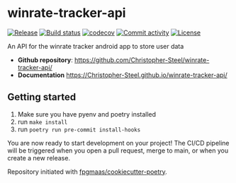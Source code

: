 # winrate-tracker-api

[![Release](https://img.shields.io/github/v/release/Christopher-Steel/winrate-tracker-api)](https://img.shields.io/github/v/release/Christopher-Steel/winrate-tracker-api)
[![Build status](https://img.shields.io/github/actions/workflow/status/Christopher-Steel/winrate-tracker-api/main.yml?branch=main)](https://github.com/Christopher-Steel/winrate-tracker-api/actions/workflows/main.yml?query=branch%3Amain)
[![codecov](https://codecov.io/gh/Christopher-Steel/winrate-tracker-api/branch/main/graph/badge.svg)](https://codecov.io/gh/Christopher-Steel/winrate-tracker-api)
[![Commit activity](https://img.shields.io/github/commit-activity/m/Christopher-Steel/winrate-tracker-api)](https://img.shields.io/github/commit-activity/m/Christopher-Steel/winrate-tracker-api)
[![License](https://img.shields.io/github/license/Christopher-Steel/winrate-tracker-api)](https://img.shields.io/github/license/Christopher-Steel/winrate-tracker-api)

An API for the winrate tracker android app to store user data

- **Github repository**: <https://github.com/Christopher-Steel/winrate-tracker-api/>
- **Documentation** <https://Christopher-Steel.github.io/winrate-tracker-api/>

## Getting started

1. Make sure you have pyenv and poetry installed
1. run `make install`
1. run `poetry run pre-commit install-hooks`

You are now ready to start development on your project!
The CI/CD pipeline will be triggered when you open a pull request, merge to main, or when you create a new release.

Repository initiated with [fpgmaas/cookiecutter-poetry](https://github.com/fpgmaas/cookiecutter-poetry).

